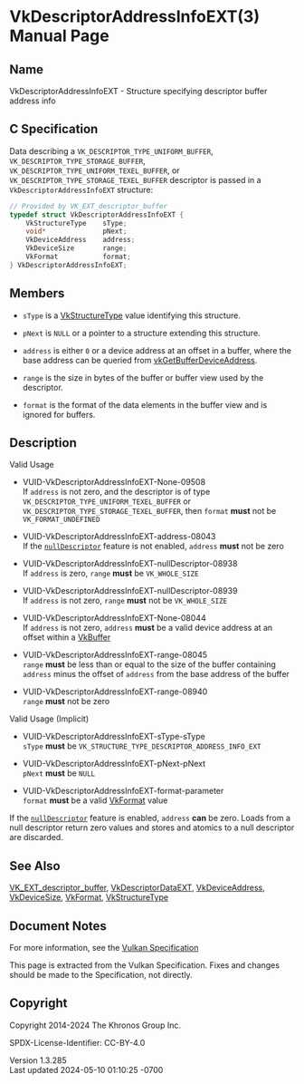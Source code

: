 # VkDescriptorAddressInfoEXT(3) Manual Page

## Name

VkDescriptorAddressInfoEXT - Structure specifying descriptor buffer
address info



## <a href="#_c_specification" class="anchor"></a>C Specification

Data describing a `VK_DESCRIPTOR_TYPE_UNIFORM_BUFFER`,
`VK_DESCRIPTOR_TYPE_STORAGE_BUFFER`,
`VK_DESCRIPTOR_TYPE_UNIFORM_TEXEL_BUFFER`, or
`VK_DESCRIPTOR_TYPE_STORAGE_TEXEL_BUFFER` descriptor is passed in a
`VkDescriptorAddressInfoEXT` structure:

``` c
// Provided by VK_EXT_descriptor_buffer
typedef struct VkDescriptorAddressInfoEXT {
    VkStructureType    sType;
    void*              pNext;
    VkDeviceAddress    address;
    VkDeviceSize       range;
    VkFormat           format;
} VkDescriptorAddressInfoEXT;
```

## <a href="#_members" class="anchor"></a>Members

- `sType` is a [VkStructureType](https://registry.khronos.org/vulkan/specs/1.3-extensions/man/html/VkStructureType.html) value identifying
  this structure.

- `pNext` is `NULL` or a pointer to a structure extending this
  structure.

- `address` is either `0` or a device address at an offset in a buffer,
  where the base address can be queried from
  [vkGetBufferDeviceAddress](https://registry.khronos.org/vulkan/specs/1.3-extensions/man/html/vkGetBufferDeviceAddress.html).

- `range` is the size in bytes of the buffer or buffer view used by the
  descriptor.

- `format` is the format of the data elements in the buffer view and is
  ignored for buffers.

## <a href="#_description" class="anchor"></a>Description

Valid Usage

- <a href="#VUID-VkDescriptorAddressInfoEXT-None-09508"
  id="VUID-VkDescriptorAddressInfoEXT-None-09508"></a>
  VUID-VkDescriptorAddressInfoEXT-None-09508  
  If `address` is not zero, and the descriptor is of type
  `VK_DESCRIPTOR_TYPE_UNIFORM_TEXEL_BUFFER` or
  `VK_DESCRIPTOR_TYPE_STORAGE_TEXEL_BUFFER`, then `format` **must** not
  be `VK_FORMAT_UNDEFINED`

- <a href="#VUID-VkDescriptorAddressInfoEXT-address-08043"
  id="VUID-VkDescriptorAddressInfoEXT-address-08043"></a>
  VUID-VkDescriptorAddressInfoEXT-address-08043  
  If the <a
  href="https://registry.khronos.org/vulkan/specs/1.3-extensions/html/vkspec.html#features-nullDescriptor"
  target="_blank" rel="noopener"><code>nullDescriptor</code></a> feature
  is not enabled, `address` **must** not be zero

- <a href="#VUID-VkDescriptorAddressInfoEXT-nullDescriptor-08938"
  id="VUID-VkDescriptorAddressInfoEXT-nullDescriptor-08938"></a>
  VUID-VkDescriptorAddressInfoEXT-nullDescriptor-08938  
  If `address` is zero, `range` **must** be `VK_WHOLE_SIZE`

- <a href="#VUID-VkDescriptorAddressInfoEXT-nullDescriptor-08939"
  id="VUID-VkDescriptorAddressInfoEXT-nullDescriptor-08939"></a>
  VUID-VkDescriptorAddressInfoEXT-nullDescriptor-08939  
  If `address` is not zero, `range` **must** not be `VK_WHOLE_SIZE`

- <a href="#VUID-VkDescriptorAddressInfoEXT-None-08044"
  id="VUID-VkDescriptorAddressInfoEXT-None-08044"></a>
  VUID-VkDescriptorAddressInfoEXT-None-08044  
  If `address` is not zero, `address` **must** be a valid device address
  at an offset within a [VkBuffer](https://registry.khronos.org/vulkan/specs/1.3-extensions/man/html/VkBuffer.html)

- <a href="#VUID-VkDescriptorAddressInfoEXT-range-08045"
  id="VUID-VkDescriptorAddressInfoEXT-range-08045"></a>
  VUID-VkDescriptorAddressInfoEXT-range-08045  
  `range` **must** be less than or equal to the size of the buffer
  containing `address` minus the offset of `address` from the base
  address of the buffer

- <a href="#VUID-VkDescriptorAddressInfoEXT-range-08940"
  id="VUID-VkDescriptorAddressInfoEXT-range-08940"></a>
  VUID-VkDescriptorAddressInfoEXT-range-08940  
  `range` **must** not be zero

Valid Usage (Implicit)

- <a href="#VUID-VkDescriptorAddressInfoEXT-sType-sType"
  id="VUID-VkDescriptorAddressInfoEXT-sType-sType"></a>
  VUID-VkDescriptorAddressInfoEXT-sType-sType  
  `sType` **must** be `VK_STRUCTURE_TYPE_DESCRIPTOR_ADDRESS_INFO_EXT`

- <a href="#VUID-VkDescriptorAddressInfoEXT-pNext-pNext"
  id="VUID-VkDescriptorAddressInfoEXT-pNext-pNext"></a>
  VUID-VkDescriptorAddressInfoEXT-pNext-pNext  
  `pNext` **must** be `NULL`

- <a href="#VUID-VkDescriptorAddressInfoEXT-format-parameter"
  id="VUID-VkDescriptorAddressInfoEXT-format-parameter"></a>
  VUID-VkDescriptorAddressInfoEXT-format-parameter  
  `format` **must** be a valid [VkFormat](https://registry.khronos.org/vulkan/specs/1.3-extensions/man/html/VkFormat.html) value

If the <a
href="https://registry.khronos.org/vulkan/specs/1.3-extensions/html/vkspec.html#features-nullDescriptor"
target="_blank" rel="noopener"><code>nullDescriptor</code></a> feature
is enabled, `address` **can** be zero. Loads from a null descriptor
return zero values and stores and atomics to a null descriptor are
discarded.

## <a href="#_see_also" class="anchor"></a>See Also

[VK_EXT_descriptor_buffer](https://registry.khronos.org/vulkan/specs/1.3-extensions/man/html/VK_EXT_descriptor_buffer.html),
[VkDescriptorDataEXT](https://registry.khronos.org/vulkan/specs/1.3-extensions/man/html/VkDescriptorDataEXT.html),
[VkDeviceAddress](https://registry.khronos.org/vulkan/specs/1.3-extensions/man/html/VkDeviceAddress.html),
[VkDeviceSize](https://registry.khronos.org/vulkan/specs/1.3-extensions/man/html/VkDeviceSize.html), [VkFormat](https://registry.khronos.org/vulkan/specs/1.3-extensions/man/html/VkFormat.html),
[VkStructureType](https://registry.khronos.org/vulkan/specs/1.3-extensions/man/html/VkStructureType.html)

## <a href="#_document_notes" class="anchor"></a>Document Notes

For more information, see the <a
href="https://registry.khronos.org/vulkan/specs/1.3-extensions/html/vkspec.html#VkDescriptorAddressInfoEXT"
target="_blank" rel="noopener">Vulkan Specification</a>

This page is extracted from the Vulkan Specification. Fixes and changes
should be made to the Specification, not directly.

## <a href="#_copyright" class="anchor"></a>Copyright

Copyright 2014-2024 The Khronos Group Inc.

SPDX-License-Identifier: CC-BY-4.0

Version 1.3.285  
Last updated 2024-05-10 01:10:25 -0700
